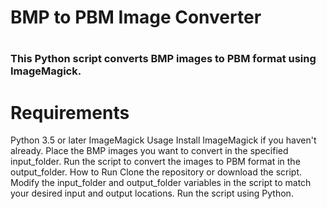 <h1>BMP to PBM Image Converter<h1>
<h3>This Python script converts BMP images to PBM format using ImageMagick.</h3>

<h1>Requirements</h1>
Python 3.5 or later
ImageMagick
Usage
Install ImageMagick if you haven't already.
Place the BMP images you want to convert in the specified input_folder.
Run the script to convert the images to PBM format in the output_folder.
How to Run
Clone the repository or download the script.
Modify the input_folder and output_folder variables in the script to match your desired input and output locations.
Run the script using Python.
